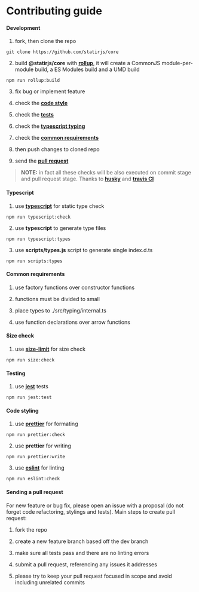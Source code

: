 # Contributing guide

#### Development

1. fork, then clone the repo

```shell
git clone https://github.com/statirjs/core
```

2. build **@statirjs/core** with [**rollup**](https://rollupjs.org/), it will create a CommonJS module-per-module build, a ES Modules build and a UMD build

```shell
npm run rollup:build
```

3. fix bug or implement feature

4. check the [**code style**](#code-styling)

5. check the [**tests**](#testing)

6. check the [**typescript typing**](#typescript)

7. check the [**common requirements**](#common-requirements)

8. then push changes to cloned repo

9. send the [**pull request**](#sending-a-pull-request)

> **NOTE:** in fact all these checks will be also executed on commit stage and pull request stage. Thanks to [**husky**](https://github.com/typicode/husky) and [**travis CI**](https://travis-ci.org/getting_started)

#### Typescript

1. use [**typescript**](https://www.typescriptlang.org/) for static type check

```shell
npm run typescript:check
```

2. use **typescript** to generate type files

```shell
npm run typescript:types
```

3. use **scripts/types.js** script to generate single index.d.ts

```shell
npm run scripts:types
```

#### Common requirements

1. use factory functions over constructor functions

2. functions must be divided to small

3. place types to ./src/typing/internal.ts

4. use function declarations over arrow functions

#### Size check

1. use [**size-limit**](https://github.com/ai/size-limit) for size check

```shell
npm run size:check
```

#### Testing

1. use [**jest**](https://jestjs.io/) tests

```shell
npm run jest:test
```

#### Code styling

1. use [**prettier**](https://prettier.io/) for formating

```shell
npm run prettier:check
```

2. use **prettier** for writing

```shell
npm run prettier:write
```

3. use [**eslint**](https://eslint.org/) for linting

```shell
npm run eslint:check
```

#### Sending a pull request

For new feature or bug fix, please open an issue with a proposal (do not forget code refactoring, stylings and tests). Main steps to create pull request:

1. fork the repo

2. create a new feature branch based off the dev branch

3. make sure all tests pass and there are no linting errors

4. submit a pull request, referencing any issues it addresses

5. please try to keep your pull request focused in scope and avoid including unrelated commits
